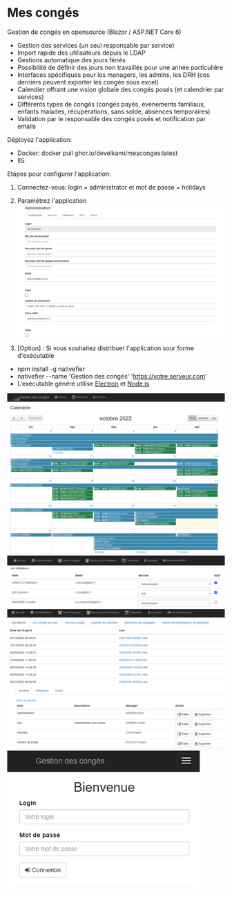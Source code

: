 # Mes congés
Gestion de congés en opensource (Blazor / ASP.NET Core 6)

- Gestion des services (un seul responsable par service)
- Import rapide des utilisateurs depuis le LDAP
- Gestions automatique des jours fériés
- Possibilité de définir des jours non travaillés pour une année particulière
- Interfaces spécifiques pour les managers, les admins, les DRH (ces derniers peuvent exporter les congés sous excel)
- Calendier offrant une vision globale des congés posés (et calendrier par services)
- Différents types de congés (congés payés, événements familiaux, enfants malades, récupérations, sans solde, absences temporaires)
- Validation par le responsable des congés posés et notification par emails

Déployez l'application:
- Docker: docker pull ghcr.io/develkami/mesconges:latest
- IIS

Etapes pour configurer l'application:
1. Connectez-vous: login = administrator et mot de passe = holidays

2. Paramétrez l'application
  ![](https://github.com/DevElkami/MesConges/blob/main/admin.png)
  
3. [Option] : Si vous souhaitez distribuer l'application sour forme d'exécutable
- npm install -g nativefier
- nativefier --name 'Gestion des congés' 'https://votre.serveur.com'
- L'exécutable généré utilise [Electron](https://www.electronjs.org/) et [Node.js](https://nodejs.org/fr/)

![](https://github.com/DevElkami/MesConges/blob/main/calendrier.png)
![](https://github.com/DevElkami/MesConges/blob/main/ldap.png)
![](https://github.com/DevElkami/MesConges/blob/main/rh.png)
![](https://github.com/DevElkami/MesConges/blob/main/service.png)
![](https://github.com/DevElkami/MesConges/blob/main/screen.png)
